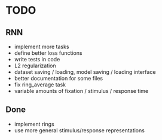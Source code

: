 

# TODO

## RNN

- implement more tasks
- define better loss functions
- write tests in code
- L2 regularization
- dataset saving / loading, model saving / loading interface
- better documentation for some files
- fix ring_average task
- variable amounts of fixation / stimulus / response time

## Done

- implement rings
- use more general stimulus/response representations
